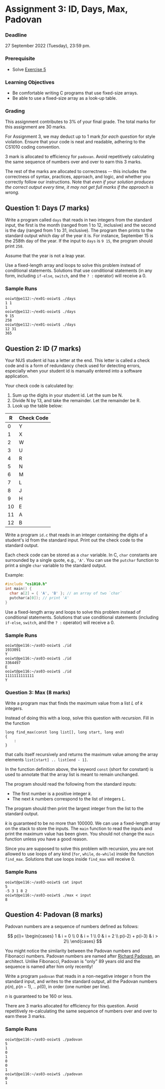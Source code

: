 # Assignment 3: ID, Days, Max, Padovan

### Deadline

27 September 2022 (Tuesday), 23:59 pm.

### Prerequisite

- Solve [Exercise 5](ex05-cnt-dot-unt.md)

### Learning Objectives

- Be comfortable writing C programs that use fixed-size arrays.
- Be able to use a fixed-size array as a look-up table.

### Grading

This assignment contributes to 3% of your final grade.  The total marks for this assignment are 30 marks.  

For Assignment 3, we may deduct up to 1 mark _for each question_ for style violation.  Ensure that your code is neat and readable, adhering to the CS1010 coding convention.

3 mark is allocated to efficiency for `padovan`.  Avoid repetitively calculating the same sequence of numbers over and over to earn this 3 marks.

The rest of the marks are allocated to correctness -- this includes the correctness of syntax, practices, approach, and logic, and whether you correctly follow our instructions.  Note that _even if your solution produces the correct output every time, it may not get full marks if the approach is wrong._


## Question 1: Days (7 marks)

Write a program called `days` that reads in two integers from the standard input, the first is the month (ranged from 1 to 12, inclusive) and the second is the day (ranged from 1 to 31, inclusive).  The program then prints to the standard output which day of the year it is.  For instance, September 15 is the 258th day of the year.  If the input to `days` is `9 15`, the program should print `258`.

Assume that the year is not a leap year.

Use a fixed-length array and loops to solve this problem instead of conditional statements.  Solutions that use conditional statements (in any form, including `if-else`, `switch`, and the `? :` operator) will receive a 0.

### Sample Runs
```
ooiwt@pe112:~/ex01-ooiwt$ ./days
1 1
1
ooiwt@pe112:~/ex01-ooiwt$ ./days
9 15
258
ooiwt@pe112:~/ex01-ooiwt$ ./days
12 31
365
```

## Question 2: ID (7 marks)

Your NUS student id has a letter at the end. This letter is called a check code and is a form of redundancy check used for detecting errors, especially when your student id is manually entered into a software application.

Your check code is calculated by:

1. Sum up the digits in your student id. Let the sum be N.
2. Divide N by 13, and take the remainder. Let the remainder
   be R.  
3. Look up the table below:

R  | Check Code
---|------------
0  | Y
1  | X
2  | W
3  | U
4  | R
5  | N
6  | M
7  | L
8  | J
9  | H
10 | E
11 | A
12 | B

Write a program `id.c` that reads in an integer containing the digits of a student's id from the standard input. Print out the check code to the standard output.

Each check code can be stored as a `char` variable.  In C, `char` constants are surrounded by a single quote, e.g., `'A'`.  You can use the `putchar` function to print a single `char` variable to the standard output.

Example:
```C
#include "cs1010.h"
int main() {
  char a[2] = { 'A', 'B' }; // an array of two `char`
  putchar(a[0]); // print 'A'
}
```

Use a fixed-length array and loops to solve this problem instead of conditional statements.  Solutions that use conditional statements (including `if-else`, `switch`, and the `? :` operator) will receive a 0.

### Sample Runs
```
ooiwt@pe116:~/as03-ooiwt$ ./id
1933091
Y
ooiwt@pe116:~/as03-ooiwt$ ./id
3364497
E
ooiwt@pe116:~/as03-ooiwt$ ./id
1111111111111
Y
```

### Question 3: Max (8 marks)

Write a program max that finds the maximum value from a list $L$ of $k$ integers.

Instead of doing this with a loop, solve this question with _recursion_.  Fill in the function

```
long find_max(const long list[], long start, long end)
{
	:
}
```

that calls itself recursively and returns the maximum value among the array elements `list[start] .. list[end - 1]`.  

In the function definition above, the keyword `const` (short for constant) is used to annotate that the array list is meant to remain unchanged.

The program should read the following from the standard inputs:

- The first number is a positive integer $k$.
- The next $k$ numbers correspond to the list of integers $L$.

The program should then print the largest integer from the list to the standard output.

$k$ is guaranteed to be no more than 100000.  We can use a fixed-length array on the stack to store the inputs.  The `main` function to read the inputs and print the maximum value has been given.  You should not change the `main` function unless you have a good reason.

Since you are supposed to solve this problem with recursion, you are not allowed to use loops of any kind (`for`, `while`, `do-while`) inside the function `find_max`.  Solutions that use loops inside `find_max` will receive 0.

### Sample Runs

```
ooiwt@pe116:~/as03-ooiwt$ cat input
5
-5 3 1 8 2
ooiwt@pe116:~/as03-ooiwt$ ./max < input
8
```


## Question 4: Padovan (8 marks)

Padovan numbers are a sequence of numbers defined as follows:

$$
p(i)=
\begin{cases}
1 & i = 0 \\
0 & i = 1 \\
0 & i = 2 \\
p(i-2) + p(i-3) & i > 2\\
\end{cases}
$$


You might notice the similarity between the Padovan numbers and Fibonacci numbers.  Padovan numbers are named after [Richard Padovan](https://en.wikipedia.org/wiki/Richard_Padovan), an architect.  Unlike Fibonacci, Padovan is "only" 89 years old and the sequence is named after him only recently!

Write a program `padovan` that reads in a non-negative integer $n$ from the standard input, and writes to the standard output, all the Padovan numbers $p(n)$, $p(n-1)$, .. $p(0)$, in order (one number per line).

$n$ is guaranteed to be 160 or less.

There are 3 marks allocated for efficiency for this question.  Avoid repetitively re-calculating the same sequence of numbers over and over to earn these 3 marks.

### Sample Runs

```
ooiwt@pe116:~/as03-ooiwt$ ./padovan
5
1
0
1
0
0
1
ooiwt@pe116:~/as03-ooiwt$ ./padovan
0
1
```


